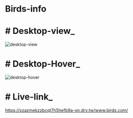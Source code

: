 # Birds-info
# # Desktop-view_
![desktop-view](https://user-images.githubusercontent.com/89683890/147588707-ff432083-64ce-4e35-af15-0300e410b4f8.png)
# # Desktop-Hover_
![desktop-hover](https://user-images.githubusercontent.com/89683890/147589172-52d9e30f-d0c4-4844-b0f6-f089299b19fe.png)
# # Live-link_
https://xzazmekzzbcqt7h5hefb9a-on.drv.tw/www.birds.com/
